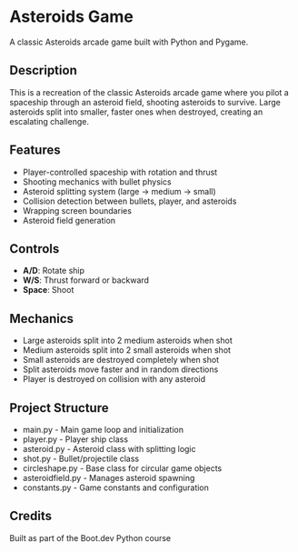 # Asteroids Game

A classic Asteroids arcade game built with Python and Pygame.

## Description

This is a recreation of the classic Asteroids arcade game where you pilot a spaceship through an asteroid field, shooting asteroids to survive. Large asteroids split into smaller, faster ones when destroyed, creating an escalating challenge.

## Features

- Player-controlled spaceship with rotation and thrust
- Shooting mechanics with bullet physics
- Asteroid splitting system (large → medium → small)
- Collision detection between bullets, player, and asteroids
- Wrapping screen boundaries
- Asteroid field generation

## Controls

- **A/D**: Rotate ship
- **W/S**: Thrust forward or backward
- **Space**: Shoot

## Mechanics

- Large asteroids split into 2 medium asteroids when shot
- Medium asteroids split into 2 small asteroids when shot
- Small asteroids are destroyed completely when shot
- Split asteroids move faster and in random directions
- Player is destroyed on collision with any asteroid

## Project Structure

- main.py - Main game loop and initialization
- player.py - Player ship class
- asteroid.py - Asteroid class with splitting logic
- shot.py - Bullet/projectile class
- circleshape.py - Base class for circular game objects
- asteroidfield.py - Manages asteroid spawning
- constants.py - Game constants and configuration

## Credits

Built as part of the Boot.dev Python course